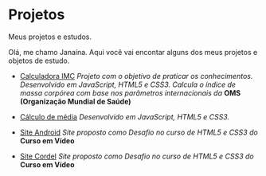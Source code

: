 # Projetos
Meus projetos e estudos.

Olá, me chamo Janaína.
Aqui você vai encontar alguns dos meus projetos e objetos de estudo.

* [Calculadora IMC](https://janainacustodio.github.io/imc/)
*Projeto com o objetivo de praticar os conhecimentos.
Desenvolvido em JavaScript, HTML5 e CSS3.
Calcula o índice de massa corpórea com base nos parâmetros internacionais da* **OMS (Organização Mundial de Saúde)**

* [Cálculo de média](https://janainacustodio.github.io/calculo-de-media/media.html)
*Desenvolvido em JavaScript, HTML5 e CSS3.*

* [Site Android](https://janainacustodio.github.io/site-android/android.html)
*Site proposto como Desafio no curso de HTML5 e CSS3 do* **Curso em Vídeo**

* [Site Cordel](https://janainacustodio.github.io/site-cordel/cordel.html)
*Site proposto como Desafio no curso de HTML5 e CSS3 do* **Curso em Vídeo**

